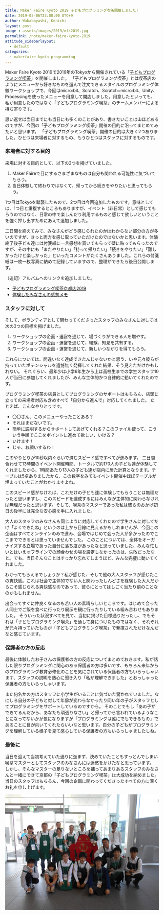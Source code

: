 ```yaml
---
title: Maker Faire Kyoto 2019 子どもプログラミング喫茶開催しました！
date: 2019-05-06T23:00:00 UTC+9
author: Wakabayashi, Kenichi
layout: post
image : assets/images/2019/mfk2019.jpg
permalink: /note/maker-faire-kyoto-2019
attitude_sidebarlayout:
  - default
categories:
  - makerfaire kyoto programming
---
```

Maker Faire Kyoto 2019で2016年のTokyoから開催されている「[子どもプログラミング喫茶](https://pgmsaloon4kids.github.io/kyoto/)」を開催しました。
「子どもプログラミング喫茶」とは喫茶店のようにメニューから好きなものを選んで注文できるスタイルのプログラミング体験ワークショップで、今回はmicro:bit、Scratch、Scratch+micro:bit、Unity、Processingを使ったメニューを用意して開店しました。用意したといっても、私が用意したのではなく「子どもプログラミング喫茶」のチームメンバーによる持ち寄りです。

思い返せば当日までにも当日にも多くのことがあり、書きたいことは山ほどあるのですが、今回の「子どもプログラミング喫茶」開催の目的に沿ってまとめてみたいと思います。
「子どもプログラミング喫茶」開催の目的は大きく2つありました。ひとつは来場者に対するもの、もうひとつはスタッフに対するものです。

### 来場者に対する目的
来場に対する目的として、以下の2つを掲げていました。

1. Maker Faireで目にするさまざまなものは自分も関われる可能性に気づいてもらう。
2. 当日体験して終わりではなくて、帰ってから続きをやりたいと思ってもらう。

1つ目はTokyoを踏襲したもので、2つ目は今回追加したものです。意味としては、1つ目と重複するところもありますが、イベント（非日常）として感じてもらうのではなく、日常の中で楽しんだり利用するものと感じて欲しいということを強く押し出すためにあえて追加しました。

二日間を終えてみて、みなさんがどう感じられたのかはわからない部分の方が多いのですが、きっと両方を感じ取っていただけたのではないかと思います。体験終了後子ども達には付箋紙に一言感想を買いてもらって壁に貼ってもらったのですが、その中にも「またやりたい」「持って帰りたい」「続きをやりたい」「難しかったけど楽しかった」といったコメントがたくさんありました。これらの付箋紙は一枚一枚写真に納めて記録していますので、整理ができたら後日公開します。

（追記）アルバムへのリンクを追加しました。
- [子どもプログラミング喫茶京都店2019](https://photos.app.goo.gl/tmYLfDhunEky6zhk7)
- [体験したみなさんの感想メモ](https://photos.app.goo.gl/BNm3M8D8TbpAsk2HA)

### スタッフに対して
そして、ボランティアとして関わってくださったスタッフのみなさんに対しては次の3つの目標を掲げました。

1. ワークショップの企画・運営を通じて、場づくりができる人を増やす。
2. ワークショップの企画・運営を通じて、経験、知見を共有する。
3. ワークショップの企画・運営を通じて、新しいつながりを得てもらう。

これらについては、間違いなく達成できたんじゃないかと思う、いや元々彼らが持っていたポテンシャルを遺憾無く発揮してくれた結果、そう見えただけかもしれない。
それぐらい、最年少は小学6年生から上は高校生までの学生スタッフ10人が当日に参加してくれましたが、みんな主体的かつ自律的に動いてくれたのです。

プログラミング喫茶の店員としてプログラミングのサポートはもちろん、店頭に立っての来場者対応も含めすべて「自分から進んで」対応してくれました。
たとえば、こんなやりとりです。

- 〇〇さん、このメニューやったことある？
- それはまだないです。
- 簡単に説明するからサポートしてあげてくれる？このファイル使って、こういう手順でここをポイントに進めて欲しい、いける？
- いけます！
- じゃ、お願いするわ！

このやりとりが10秒以内ぐらいで済むスピード感ですべてが進みます。
二日間合わせて13時間のイベント開催時間、トータルで約170人の子ども達が体験してくれましたから、1時間あたり13人の子ども達が店内に居た計算となります。テーブルは5卓ありましたから、この数字をみてもイベント開催中ほぼテーブルが埋まっていたことがわかりますよね。

このスピード感がなければ、これだけの子ども達に体験してもらうことは無理だったと思いますし、このスピードを達成するにはみんなが主体的に関わらなければ無理だったと思います。そして、喫茶のマスターであった私は彼らのおかげ初日の後半には完全な安心感を手に入れました。

大人のスタッフのみなさんも同じように対応してくれたので学生さんに対してだけ「よくできたね」というのは上から目線に見えるかもしれませんが、今回この企画はすべてオンラインのみで進み、会場ではじめて会った人が多かったのでここまでできるとは思っていませんでした。
このことについては、全体をオーガナイズする立場であった自分に落ち度があったなと思っていました、みんな忙しいとはいえオフラインでの顔合わせの場を設定しなかったのは、失敗だったなと。でも、当日そんなことはすっかり忘れてしまうほど、みんな完璧に動いてくれました。

わかってもらえるでしょうか？私が感じた、そして他の大人スタッフが感じたこの爽快感。これは社会で主体的でない人と関わったしんどさを経験した大人だからこそ感じられる爽快感なのであって、彼らにとってはしごく当たり前のことなのかもしれません。

出会ってすぐに仲良くなるのも若い人の素晴らしいところです。はじめて会った人同士でご飯を食べに行ったり展示を観に行ったりしている組み合わせもありました。
そういった状況すべてを見て、当初に掲げた目標通りだったし、でもそれは「子どもプログラミング喫茶」を通して身につけたものではなく、それぞれが元々持っていたものが「子どもプログラミング喫茶」で発揮されただけなんだなと感じています。

### 保護者の方の反応
最後に体験したお子さんの保護者の方の反応についてまとめておきます。私が話した限りプログラミングに関心のある保護者の方は多いです、もちろん来年からのプログラミング教育必修化のことを気にされている保護者の方もいらっしゃいます、スタッフの説明を熱心に聞き入り「私が理解できました」とおっしゃった保護者の方もいらっしゃいます。

また何名かの方はスタッフに小学生がいることに気づいた驚かれていました。なにしろ自分の子どもと対して年齢が変わらなかったり同い年の子がスタッフとしてプログラミングをサポートしているのですから。
そのことでもし「あの子ができてるんだから、あなたも頑張りなさい」と帰ってから言われているようなことになってないかが気になりますが「プログラミングは誰にでもできるもの」であることに目が向いてくれたらいいなと思います。自分の子どもがプログラミングを理解している様子を見て感心している保護者の方もいらっしゃましたしね。

### 最後に
当日を迎えて当初考えていた通りに進まず、決めていたこともすっとんでしまい喫茶マスターとしてスタッフのみなさんには迷惑をかけたなと思っています。
しかし、そんなマスターの足りないところを補ってあまりあるスタッフのみなさんと一緒にできて京都の「子どもプログラミング喫茶」は大成功を納めました。
当日のスタッフはもちろん、今回の企画に関わってくださったすべての方に深くお礼を申し上げます。

![集合写真](/assets/images/2019/mfk2019.jpg)
